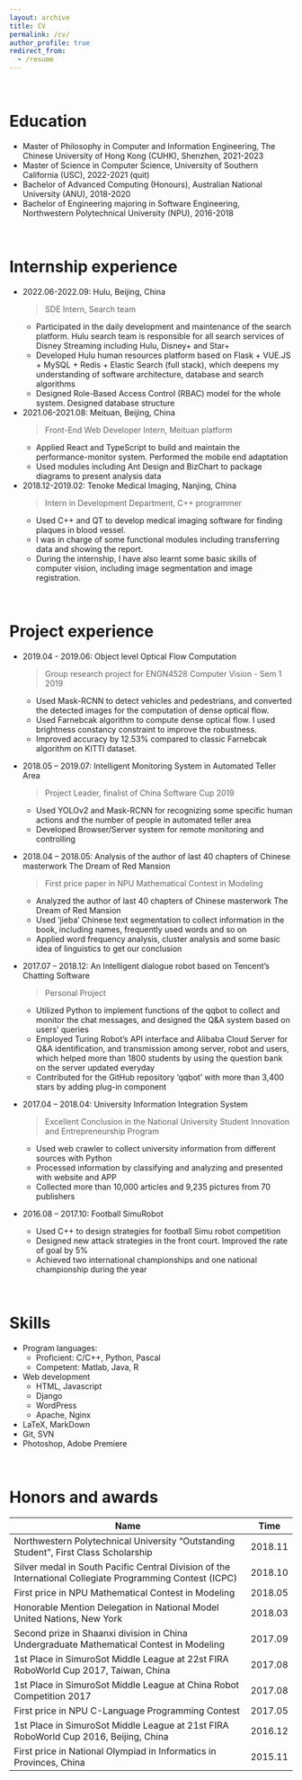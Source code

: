 ```yaml
---
layout: archive
title: CV
permalink: /cv/
author_profile: true
redirect_from:
  - /resume
---
```



<br>

Education
======
* Master of Philosophy in Computer and Information Engineering, The Chinese University of Hong Kong (CUHK), Shenzhen, 2021-2023
* Master of Science in Computer Science, University of Southern California (USC), 2022-2021 (quit)
* Bachelor of Advanced Computing (Honours), Australian National University (ANU), 2018-2020
* Bachelor of Engineering majoring in Software Engineering, Northwestern Polytechnical University (NPU), 2016-2018

<br>

Internship experience
======
* 2022.06-2022.09: Hulu, Beijing, China
  > SDE Intern, Search team
  * Participated in the daily development and maintenance of the search platform. Hulu search team is responsible for all search services of Disney Streaming including Hulu, Disney+ and Star+
  * Developed Hulu human resources platform based on Flask + VUE.JS + MySQL + Redis + Elastic Search (full stack), which deepens my understanding of software architecture, database and search algorithms
  * Designed Role-Based Access Control (RBAC) model for the whole system. Designed database structure
* 2021.06-2021.08: Meituan, Beijing, China
  > Front-End Web Developer Intern, Meituan platform
  * Applied React and TypeScript to build and maintain the performance-monitor system. Performed the mobile end adaptation
  * Used modules including Ant Design and BizChart to package diagrams to present analysis data
* 2018.12-2019.02: Tenoke Medical Imaging, Nanjing, China
  > Intern in Development Department, C++ programmer
  * Used C++ and QT to develop medical imaging software for finding plaques in blood vessel.
  * I was in charge of some functional modules including transferring data and showing the report.
  * During the internship, I have also learnt some basic skills of computer vision, including image segmentation and image registration.

<br>

Project experience
======
* 2019.04 - 2019.06: Object level Optical Flow Computation
  > Group research project for ENGN4528 Computer Vision - Sem 1 2019
  * Used Mask-RCNN to detect vehicles and pedestrians, and converted the detected images for the computation of dense optical flow.
  * Used Farnebcak algorithm to compute dense optical flow. I used brightness constancy constraint to improve the robustness.
  * Improved accuracy by 12.53% compared to classic Farnebcak algorithm on KITTI dataset.

* 2018.05 – 2019.07: Intelligent Monitoring System in Automated Teller Area 
  > Project Leader, finalist of China Software Cup 2019
  * Used YOLOv2 and Mask-RCNN for recognizing some specific human actions and the number of people in automated teller area
  * Developed Browser/Server system for remote monitoring and controlling

* 2018.04 – 2018.05: Analysis of the author of last 40 chapters of Chinese masterwork The Dream of Red Mansion 
  > First price paper in NPU Mathematical Contest in Modeling
  * Analyzed the author of last 40 chapters of Chinese masterwork The Dream of Red Mansion
  * Used ‘jieba’ Chinese text segmentation to collect information in the book, including names, frequently used words and so on
  * Applied word frequency analysis, cluster analysis and some basic idea of linguistics to get our conclusion

* 2017.07 – 2018.12: An Intelligent dialogue robot based on Tencent’s Chatting Software 
  > Personal Project
  * Utilized Python to implement functions of the qqbot to collect and monitor the chat messages, and designed the Q&A system based on users’ queries
  * Employed Turing Robot’s API interface and Alibaba Cloud Server for Q&A identification, and transmission among server, robot and users, which helped more than 1800 students by using the question bank on the server updated everyday
  * Contributed for the GitHub repository ‘qqbot’ with more than 3,400 stars by adding plug-in component

* 2017.04 – 2018.04: University Information Integration System 
  > Excellent Conclusion in the National University Student Innovation and Entrepreneurship Program
  * Used web crawler to collect university information from different sources with Python
  * Processed information by classifying and analyzing and presented with website and APP
  * Collected more than 10,000 articles and 9,235 pictures from 70 publishers

* 2016.08 – 2017.10: Football SimuRobot 
  * Used C++ to design strategies for football Simu robot competition
  * Designed new attack strategies in the front court. Improved the rate of goal by 5%
  * Achieved two international championships and one national championship during the year

<br>

Skills
======
* Program languages: 
  * Proficient: C/C++, Python, Pascal
  * Competent: Matlab, Java, R
* Web development
  * HTML, Javascript
  * Django
  * WordPress
  * Apache, Nginx
* LaTeX, MarkDown
* Git, SVN
* Photoshop, Adobe Premiere

<br>

Honors and awards
======

| Name | Time |
| ------ | ------ |
| Northwestern Polytechnical University “Outstanding Student”, First Class Scholarship | 2018.11 |
| Silver medal in South Pacific Central Division of the International Collegiate Programming Contest (ICPC) | 2018.10 |
| First price in NPU Mathematical Contest in Modeling | 2018.05 | 
| Honorable Mention Delegation in National Model United Nations, New York | 2018.03 |
| Second prize in Shaanxi division in China Undergraduate Mathematical Contest in Modeling | 2017.09 |
| 1st Place in SimuroSot Middle League at 22st FIRA RoboWorld Cup 2017, Taiwan, China | 2017.08 |
| 1st Place in SimuroSot Middle League at China Robot Competition 2017 | 2017.08 |
| First price in NPU C-Language Programming Contest | 2017.05 |
| 1st Place in SimuroSot Middle League at 21st FIRA RoboWorld Cup 2016, Beijing, China | 2016.12 |
| First price in National Olympiad in Informatics in Provinces, China | 2015.11 |

<br>

<!-- Download my resume here: [English version](/files/resume_en.pdf) or [Chinese version](/files/resume_cn.pdf) -->

<!-- Skills
======
* Skill 1
* Skill 2
  * Sub-skill 2.1
  * Sub-skill 2.2
  * Sub-skill 2.3
* Skill 3 -->
<!-- 
Publications
======
  <ul>{% for post in site.publications %}
    {% include archive-single-cv.html %}
  {% endfor %}</ul>
  
Talks
======
  <ul>{% for post in site.talks %}
    {% include archive-single-talk-cv.html %}
  {% endfor %}</ul>
  
Teaching
======
  <ul>{% for post in site.teaching %}
    {% include archive-single-cv.html %}
  {% endfor %}</ul>
  
Service and leadership
======
* Currently signed in to 43 different slack teams -->
